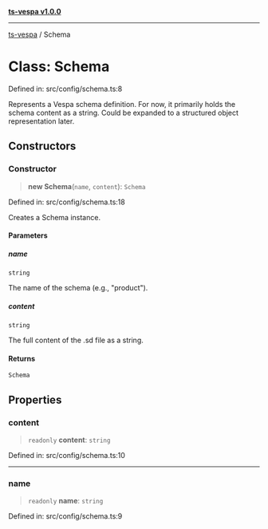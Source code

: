 [**ts-vespa v1.0.0**](../README.md)

***

[ts-vespa](../README.md) / Schema

# Class: Schema

Defined in: src/config/schema.ts:8

Represents a Vespa schema definition.
For now, it primarily holds the schema content as a string.
Could be expanded to a structured object representation later.

## Constructors

### Constructor

> **new Schema**(`name`, `content`): `Schema`

Defined in: src/config/schema.ts:18

Creates a Schema instance.

#### Parameters

##### name

`string`

The name of the schema (e.g., "product").

##### content

`string`

The full content of the .sd file as a string.

#### Returns

`Schema`

## Properties

### content

> `readonly` **content**: `string`

Defined in: src/config/schema.ts:10

***

### name

> `readonly` **name**: `string`

Defined in: src/config/schema.ts:9
